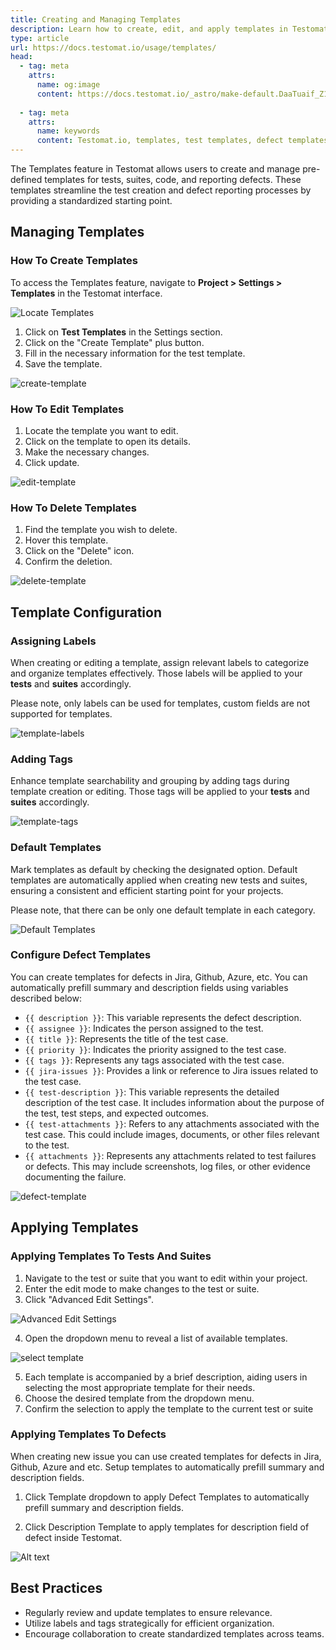 ```yaml
---
title: Creating and Managing Templates
description: Learn how to create, edit, and apply templates in Testomat.io to standardize your testing and defect reporting workflows. This guide covers template management, configuration, assigning labels, and best practices for optimizing test and suite creation. Streamline processes with default templates and improve efficiency in defect management using pre-configured templates for Jira, GitHub, and other platforms.
type: article
url: https://docs.testomat.io/usage/templates/
head:
  - tag: meta
    attrs:
      name: og:image
      content: https://docs.testomat.io/_astro/make-default.DaaTuaif_Z1WGTAO.webp
      
  - tag: meta
    attrs:
      name: keywords
      content: Testomat.io, templates, test templates, defect templates, template management, testing workflow, Jira integration, GitHub integration, test organization, default templates, QA management
---
```


The Templates feature in Testomat allows users to create and manage pre-defined templates for tests, suites, code, and reporting defects. These templates streamline the test creation and defect reporting processes by providing a standardized starting point.

## Managing Templates

### How To Create Templates

To access the Templates feature, navigate to **Project > Settings > Templates** in the Testomat interface.

![Locate Templates](./images/locate-templates.png)

1. Click on **Test Templates** in the Settings section.
2. Click on the "Create Template" plus button.
3. Fill in the necessary information for the test template.
4. Save the template.

![create-template](./images/create-template-1.png)

### How To Edit Templates

1. Locate the template you want to edit.
2. Click on the template to open its details.
3. Make the necessary changes.
4. Click update.

![edit-template](./images/edit-templates.png)

### How To Delete Templates

1. Find the template you wish to delete.
2. Hover this template.
3. Click on the "Delete" icon.
4. Confirm the deletion.

![delete-template](./images/delete-template.png)

## Template Configuration

### Assigning Labels

When creating or editing a template, assign relevant labels to categorize and organize templates effectively. Those labels will be applied to your **tests** and **suites** accordingly.

Please note, only labels can be used for templates, custom fields are not supported for templates.

![template-labels](./images/tamplate-labels.png)

### Adding Tags 

Enhance template searchability and grouping by adding tags during template creation or editing. Those tags will be applied to your **tests** and **suites** accordingly.

![template-tags](./images/tags-templates.png)

### Default Templates

Mark templates as default by checking the designated option. Default templates are automatically applied when creating new tests and suites, ensuring a consistent and efficient starting point for your projects.

Please note, that there can be only one default template in each category.

![Default Templates](./images/make-default.png)

### Configure Defect Templates 

You can create templates for defects in Jira, Github, Azure, etc. You can automatically prefill summary and description fields using variables described below:

- `{{ description }}`: This variable represents the defect description.
- `{{ assignee }}`: Indicates the person assigned to the test.
- `{{ title }}`: Represents the title of the test case.
- `{{ priority }}`: Indicates the priority assigned to the test case.
- `{{ tags }}`: Represents any tags associated with the test case.
- `{{ jira-issues }}`: Provides a link or reference to Jira issues related to the test case.
- `{{ test-description }}`: This variable represents the detailed description of the test case. It includes information about the purpose of the test, test steps, and expected outcomes.
- `{{ test-attachments }}`: Refers to any attachments associated with the test case. This could include images, documents, or other files relevant to the test.
- `{{ attachments }}`: Represents any attachments related to test failures or defects. This may include screenshots, log files, or other evidence documenting the failure.

![defect-template](./images/defect-template.png)

## Applying Templates

### Applying Templates To Tests And Suites

1. Navigate to the test or suite that you want to edit within your project.
2. Enter the edit mode to make changes to the test or suite.
3. Click "Advanced Edit Settings".

![Advanced Edit Settings](./images/advanced-edit.png)

4. Open the dropdown menu to reveal a list of available templates.

![select template](./images/select-template.png)

5. Each template is accompanied by a brief description, aiding users in selecting the most appropriate template for their needs.
6. Choose the desired template from the dropdown menu.
7. Confirm the selection to apply the template to the current test or suite

### Applying Templates To Defects

When creating new issue you can use created templates for defects in Jira, Github, Azure and etc. Setup templates to automatically prefill summary and description fields.

1. Click Template dropdown to apply Defect Templates to automatically prefill summary and description fields. 

2. Click Description Template to apply templates for description field of defect inside Testomat.

![Alt text](./images/apply-defect.png)

## Best Practices

- Regularly review and update templates to ensure relevance.
- Utilize labels and tags strategically for efficient organization.
- Encourage collaboration to create standardized templates across teams.


